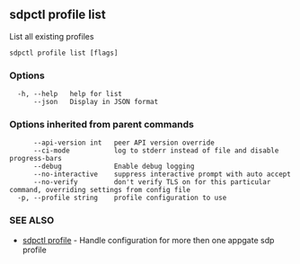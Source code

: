 ## sdpctl profile list

List all existing profiles

```
sdpctl profile list [flags]
```

### Options

```
  -h, --help   help for list
      --json   Display in JSON format
```

### Options inherited from parent commands

```
      --api-version int   peer API version override
      --ci-mode           log to stderr instead of file and disable progress-bars
      --debug             Enable debug logging
      --no-interactive    suppress interactive prompt with auto accept
      --no-verify         don't verify TLS on for this particular command, overriding settings from config file
  -p, --profile string    profile configuration to use
```

### SEE ALSO

* [sdpctl profile](sdpctl_profile.md)	 - Handle configuration for more then one appgate sdp profile

